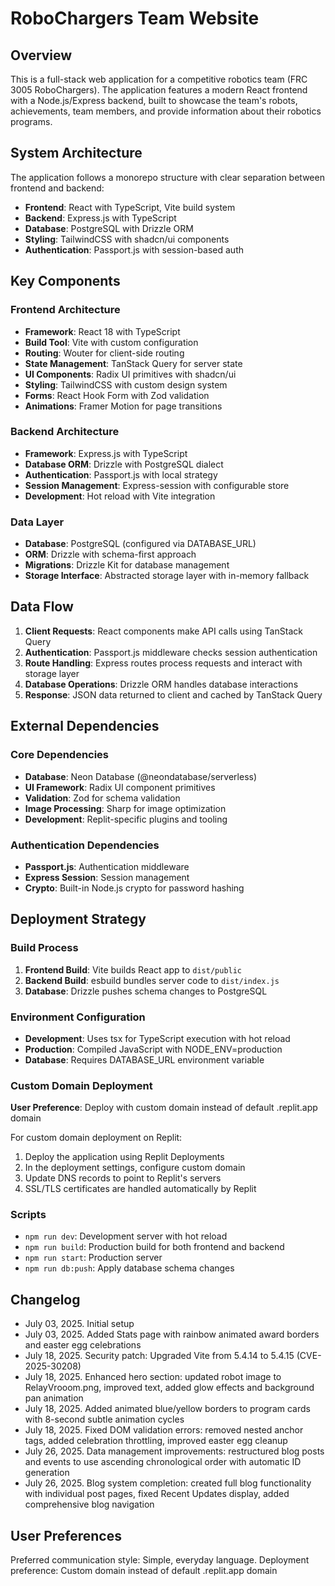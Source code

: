 # RoboChargers Team Website

## Overview

This is a full-stack web application for a competitive robotics team (FRC 3005 RoboChargers). The application features a modern React frontend with a Node.js/Express backend, built to showcase the team's robots, achievements, team members, and provide information about their robotics programs.

## System Architecture

The application follows a monorepo structure with clear separation between frontend and backend:

- **Frontend**: React with TypeScript, Vite build system
- **Backend**: Express.js with TypeScript
- **Database**: PostgreSQL with Drizzle ORM
- **Styling**: TailwindCSS with shadcn/ui components
- **Authentication**: Passport.js with session-based auth

## Key Components

### Frontend Architecture
- **Framework**: React 18 with TypeScript
- **Build Tool**: Vite with custom configuration
- **Routing**: Wouter for client-side routing
- **State Management**: TanStack Query for server state
- **UI Components**: Radix UI primitives with shadcn/ui
- **Styling**: TailwindCSS with custom design system
- **Forms**: React Hook Form with Zod validation
- **Animations**: Framer Motion for page transitions

### Backend Architecture
- **Framework**: Express.js with TypeScript
- **Database ORM**: Drizzle with PostgreSQL dialect
- **Authentication**: Passport.js with local strategy
- **Session Management**: Express-session with configurable store
- **Development**: Hot reload with Vite integration

### Data Layer
- **Database**: PostgreSQL (configured via DATABASE_URL)
- **ORM**: Drizzle with schema-first approach
- **Migrations**: Drizzle Kit for database management
- **Storage Interface**: Abstracted storage layer with in-memory fallback

## Data Flow

1. **Client Requests**: React components make API calls using TanStack Query
2. **Authentication**: Passport.js middleware checks session authentication
3. **Route Handling**: Express routes process requests and interact with storage layer
4. **Database Operations**: Drizzle ORM handles database interactions
5. **Response**: JSON data returned to client and cached by TanStack Query

## External Dependencies

### Core Dependencies
- **Database**: Neon Database (@neondatabase/serverless)
- **UI Framework**: Radix UI component primitives
- **Validation**: Zod for schema validation
- **Image Processing**: Sharp for image optimization
- **Development**: Replit-specific plugins and tooling

### Authentication Dependencies
- **Passport.js**: Authentication middleware
- **Express Session**: Session management
- **Crypto**: Built-in Node.js crypto for password hashing

## Deployment Strategy

### Build Process
1. **Frontend Build**: Vite builds React app to `dist/public`
2. **Backend Build**: esbuild bundles server code to `dist/index.js`
3. **Database**: Drizzle pushes schema changes to PostgreSQL

### Environment Configuration
- **Development**: Uses tsx for TypeScript execution with hot reload
- **Production**: Compiled JavaScript with NODE_ENV=production
- **Database**: Requires DATABASE_URL environment variable

### Custom Domain Deployment
**User Preference**: Deploy with custom domain instead of default .replit.app domain

For custom domain deployment on Replit:
1. Deploy the application using Replit Deployments
2. In the deployment settings, configure custom domain
3. Update DNS records to point to Replit's servers
4. SSL/TLS certificates are handled automatically by Replit

### Scripts
- `npm run dev`: Development server with hot reload
- `npm run build`: Production build for both frontend and backend
- `npm run start`: Production server
- `npm run db:push`: Apply database schema changes

## Changelog
- July 03, 2025. Initial setup
- July 03, 2025. Added Stats page with rainbow animated award borders and easter egg celebrations
- July 18, 2025. Security patch: Upgraded Vite from 5.4.14 to 5.4.15 (CVE-2025-30208)
- July 18, 2025. Enhanced hero section: updated robot image to RelayVrooom.png, improved text, added glow effects and background pan animation
- July 18, 2025. Added animated blue/yellow borders to program cards with 8-second subtle animation cycles
- July 18, 2025. Fixed DOM validation errors: removed nested anchor tags, added celebration throttling, improved easter egg cleanup
- July 26, 2025. Data management improvements: restructured blog posts and events to use ascending chronological order with automatic ID generation
- July 26, 2025. Blog system completion: created full blog functionality with individual post pages, fixed Recent Updates display, added comprehensive blog navigation

## User Preferences

Preferred communication style: Simple, everyday language.
Deployment preference: Custom domain instead of default .replit.app domain